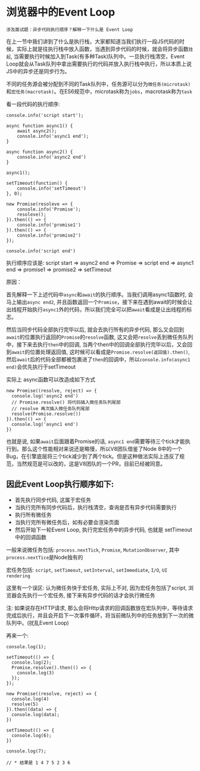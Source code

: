 # 浏览器中的Event Loop

`涉及面试题：异步代码执行顺序？解释一下什么是 Event Loop`

在上一节中我们讲到了什么是执行栈，大家都知道当我们执行一段JS代码的时候，实际上就是往执行栈中放入函数，当遇到异步代码的时候，就会将异步函数`挂起`, 当需要执行时候加入到Task(有多种Task)队列中。一旦执行栈清空，Event Loop就会从Task队列中拿出需要执行的代码并放入执行栈中执行，所以本质上说JS中的异步还是同步行为。

不同的任务源会被分配到不同的Task队列中，任务源可以分为`微任务(microtask)`和`宏任务(macrotask)`。在ES6规范中，microtask称为`jobs`，macrotask称为`task`

看一段代码的执行顺序:

```
console.info('script start');

async function async1() {
    await async2();
    console.info('async1 end');
}

async function async2() {
    console.info('async2 end')
}

async1();

setTimeout(function() {
    console.info('setTimeout')
}, 0);

new Promise(resoleve => {
    console.info('Promise');
    resoleve();
}).then(() => {
    console.info('promise1')
}).then(() => {
    console.info('promise2')
});

console.info('script end')
```

执行顺序应该是: script start => async2 end => Promise => script end => async1 end  => promise1 => promise2 => setTimeout

原因：

首先解释一下上述代码中`async`和`await`的执行顺序。当我们调用async1函数时, 会马上输出`async end2`, 并且函数返回一个`Promise`，接下来在遇到await的时候会让出线程开始执行`async1`外的代码，所以我们完全可以把`await`看成是让出线程的标志。

然后当同步代码全部执行完毕以后, 就会去执行所有的异步代码, 那么又会回到`await`的位置执行返回的`Promise`的`resolve`函数, 这又会把`resolve`丢到微任务队列中，接下来去执行`then`中的回调, 当两个then中的回调全部执行完毕以后，又会回到`await`的位置处理返回值, 这时候可以看成是`Promise.resolve(返回值).then()`, 然后`await`后的代码全部都被包裹进了`then`的回调中，所以`console.info(async1 end)`会优先执行于setTimeout

实际上 async函数可以改造成如下方式

```
new Promise((resolve, reject) => {
  console.log('async2 end')
  // Promise.resolve() 将代码插入微任务队列尾部
  // resolve 再次插入微任务队列尾部
  resolve(Promise.resolve())
}).then(() => {
  console.log('async1 end')
})
```

也就是说, 如果`await`后面跟着Promise的话, `async1 end`需要等待三个tick才能执行到。那么这个性能相对来说还是略慢，所以V8团队借鉴了Node 8中的一个Bug，在引擎底层将三个tick减少到了两个tick。但是这种做法实际上违反了规范，当然规范是可以改的，这是V8团队的一个PR，目前已经被同意。

## 因此Event Loop执行顺序如下:

+ 首先执行同步代码, 这属于宏任务
+ 当执行完所有同步代码后，执行栈清空，查询是否有异步代码需要执行
+ 执行所有微任务
+ 当执行完所有微任务后，如有必要会渲染页面
+ 然后开始下一轮Event Loop, 执行完宏任务中的异步代码, 也就是 setTimeout中的回调函数

一般来说微任务包括: `process.nextTick`, `Promise`, `MutationObserver`, 其中`process.nextTice`是Node独有的

宏任务包括: `script`, `setTimeout`, `setInterval`, `setImmediate`, `I/O`, `UI rendering`

这里有一个误区: 认为微任务快于宏任务, 实际上不对, 因为宏任务包括了script, 浏览器会先执行一个宏任务, 接下来有异步代码的话才会执行微任务

注: 如果说存在HTTP请求, 那么会将Http请求的回调函数放在宏队列中，等待请求完成后执行，并且会开启下一次事件循环，将当前微队列中的任务放到下一次的微队列中。(扰乱Event Loop)

再来一个:

```
console.log(1);

setTimeout(() => {
  console.log(2);
  Promise.resolve().then(() => {
    console.log(3)
  });
});

new Promise((resolve, reject) => {
  console.log(4)
  resolve(5)
}).then((data) => {
  console.log(data);
})

setTimeout(() => {
  console.log(6);
})

console.log(7);

// * 结果是 1 4 7 5 2 3 6
```



